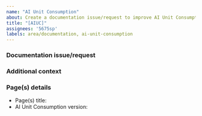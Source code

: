 ```yaml
---
name: "AI Unit Consumption"
about: Create a documentation issue/request to improve AI Unit Consumption
title: "[AIUC]"
assignees: '5675sp'
labels: area/documentation, ai-unit-consumption 
---
```



### Documentation issue/request

<!-- Please provide a clear and concise description of the documentation issue/request -->

### Additional context

<!-- Please add any other context about the issue/request here (e.g., images) -->

### Page(s) details 

- Page(s) title:
- AI Unit Consumption version: 
